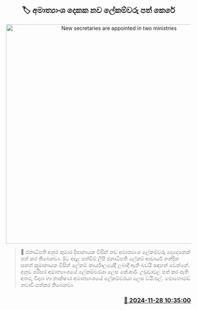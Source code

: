 <p align='center'><b><h2 align='center' title='New secretaries are appointed in two ministries'>🏷 අමාත්‍යාංශ දෙකක නව ලේකම්වරු පත් කෙරේ</h2></b></p>
<p align='center'><img src='https://helakuru.sgp1.cdn.digitaloceanspaces.com/esana/images/lib/pmd-tyt.jpg' width='600' alt='New secretaries are appointed in two ministries'></p>

>📝 ජනාධිපති අනුර කුමාර දිසානායක විසින් නව අමාත්‍යාංශ ලේකම්වරු දෙදෙනෙක් පත් කර තිබෙනවා.
ඊට අදාළ පත්වීම් ලිපි ජනාධිපති ලේකම් ආචාර්ය නන්දික සනත් කුමානායක විසින් ලේකම් කාර්යාලයේදී ලබාදී ඇති බවයි සඳහන් වෙන්නේ.
අනුව පරිසර අමාත්‍යාංශයේ ලේකම්වරයා ලෙස කේ.ආර්. උඩුවාවල පත් කර ඇති අතර, විද්‍යා හා තාක්ෂණ අමාත්‍යාංශයේ ලේකම්වරයා ලෙස වයි.එල්. මොහොමඩ් නවාවි පත්කර තිබෙනවා.


<h3 align='right'><a href='https://www.helakuru.lk/esana/p/105537/'>📅 2024-11-28 10:35:00</a></h3>
